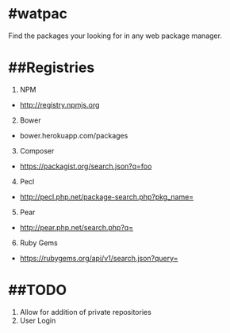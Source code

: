 #watpac
=======

Find the packages your looking for in any web package manager.


##Registries
==========
1. NPM
  * http://registry.npmjs.org
2. Bower
  * bower.herokuapp.com/packages
3. Composer
  * https://packagist.org/search.json?q=foo
4. Pecl
  * http://pecl.php.net/package-search.php?pkg_name=
5. Pear
  * http://pear.php.net/search.php?q=
6. Ruby Gems
  * https://rubygems.org/api/v1/search.json?query=


##TODO
======
1. Allow for addition of private repositories
2. User Login

